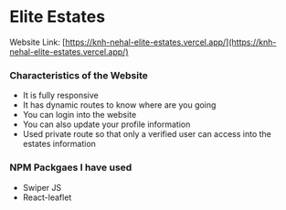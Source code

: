 # Elite Estates

Website Link: [https://knh-nehal-elite-estates.vercel.app/](https://knh-nehal-elite-estates.vercel.app/)

### Characteristics of the Website

- It is fully responsive
- It has dynamic routes to know where are you going
- You can login into the website
- You can also update your profile information
- Used private route so that only a verified user can access into the estates information

### NPM Packgaes I have used

- Swiper JS
- React-leaflet
